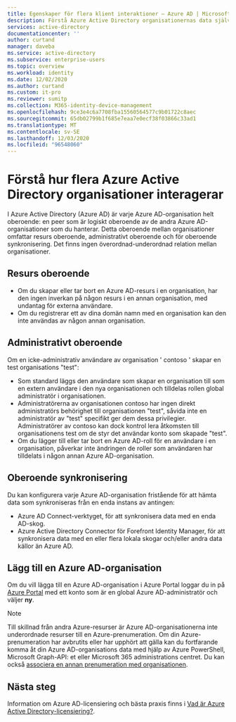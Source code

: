 ```yaml
---
title: Egenskaper för flera klient interaktioner – Azure AD | Microsoft Docs
description: Förstå Azure Active Directory organisationernas data självständighet
services: active-directory
documentationcenter: ''
author: curtand
manager: daveba
ms.service: active-directory
ms.subservice: enterprise-users
ms.topic: overview
ms.workload: identity
ms.date: 12/02/2020
ms.author: curtand
ms.custom: it-pro
ms.reviewer: sumitp
ms.collection: M365-identity-device-management
ms.openlocfilehash: 9ce3e4c6a7708fba15560564577c9b01722c8aec
ms.sourcegitcommit: 65db02799b1f685e7eaa7e0ecf38f03866c33ad1
ms.translationtype: MT
ms.contentlocale: sv-SE
ms.lasthandoff: 12/03/2020
ms.locfileid: "96548060"
---
```

# <a name="understand-how-multiple-azure-active-directory-organizations-interact"></a>Förstå hur flera Azure Active Directory organisationer interagerar

I Azure Active Directory (Azure AD) är varje Azure AD-organisation helt oberoende: en peer som är logiskt oberoende av de andra Azure AD-organisationer som du hanterar. Detta oberoende mellan organisationer omfattar resurs oberoende, administrativt oberoende och för oberoende synkronisering. Det finns ingen överordnad-underordnad relation mellan organisationer.

## <a name="resource-independence"></a>Resurs oberoende

* Om du skapar eller tar bort en Azure AD-resurs i en organisation, har den ingen inverkan på någon resurs i en annan organisation, med undantag för externa användare.
* Om du registrerar ett av dina domän namn med en organisation kan den inte användas av någon annan organisation.

## <a name="administrative-independence"></a>Administrativt oberoende

Om en icke-administrativ användare av organisation ' contoso ' skapar en test organisations "test":

* Som standard läggs den användare som skapar en organisation till som en extern användare i den nya organisationen och tilldelas rollen global administratör i organisationen.
* Administratörerna av organisationen contoso har ingen direkt administratörs behörighet till organisationen "test", såvida inte en administratör av "test" specifikt ger dem dessa privilegier. Administratörer av contoso kan dock kontrol lera åtkomsten till organisationens test om de styr det användar konto som skapade "test".
* Om du lägger till eller tar bort en Azure AD-roll för en användare i en organisation, påverkar inte ändringen de roller som användaren har tilldelats i någon annan Azure AD-organisation.

## <a name="synchronization-independence"></a>Oberoende synkronisering

Du kan konfigurera varje Azure AD-organisation fristående för att hämta data som synkroniseras från en enda instans av antingen:

* Azure AD Connect-verktyget, för att synkronisera data med en enda AD-skog.
* Azure Active Directory Connector för Forefront Identity Manager, för att synkronisera data med en eller flera lokala skogar och/eller andra data källor än Azure AD.

## <a name="add-an-azure-ad-organization"></a>Lägg till en Azure AD-organisation

Om du vill lägga till en Azure AD-organisation i Azure Portal loggar du in på [Azure Portal](https://portal.azure.com) med ett konto som är en global Azure AD-administratör och väljer **ny**.

> [!NOTE]
> Till skillnad från andra Azure-resurser är Azure AD-organisationerna inte underordnade resurser till en Azure-prenumeration. Om din Azure-prenumeration har avbrutits eller har upphört att gälla kan du fortfarande komma åt din Azure AD-organisations data med hjälp av Azure PowerShell, Microsoft Graph-API: et eller Microsoft 365 administrations centret. Du kan också [associera en annan prenumeration med organisationen](../fundamentals/active-directory-how-subscriptions-associated-directory.md).
>

## <a name="next-steps"></a>Nästa steg

Information om Azure AD-licensiering och bästa praxis finns i [Vad är Azure Active Directory-licensiering?](../fundamentals/active-directory-licensing-whatis-azure-portal.md).
